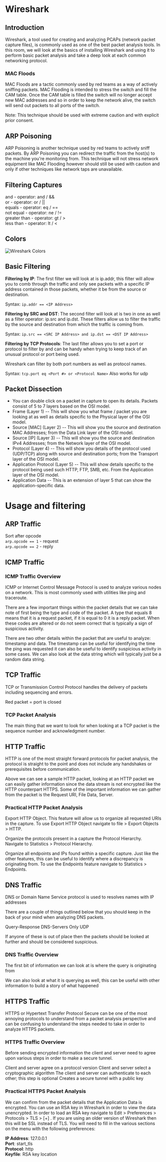 # Wireshark

## Introduction
Wireshark, a tool used for creating and analyzing PCAPs (network packet capture files), is commonly used as one of the best packet analysis tools. In this room, we will look at the basics of installing Wireshark and using it to perform basic packet analysis and take a deep look at each common networking protocol.

### MAC Floods
MAC Floods are a tactic commonly used by red teams as a way of actively sniffing packets. MAC Flooding is intended to stress the switch and fill the CAM table. Once the CAM table is filled the switch will no longer accept new MAC addresses and so in order to keep the network alive, the switch will send out packets to all ports of the switch.

Note: This technique should be used with extreme caution and with explicit prior consent.

## ARP Poisoning
ARP Poisoning is another technique used by red teams to actively sniff packets. By ARP Poisoning you can redirect the traffic from the host(s) to the machine you're monitoring from. This technique will not stress network equipment like MAC Flooding however should still be used with caution and only if other techniques like network taps are unavailable.

## Filtering Captures
and - operator: and / &&  
or - operator: or / ||  
equals - operator: eq / ==  
not equal - operator: ne / !=  
greater than - operator: gt /  >  
less than - operator: lt / <  

## Colors
![Wireshark Colors](../../Images/Wireshark-colors.png)

## Basic Filtering
**Filtering by IP**: The first filter we will look at is ip.addr, this filter will allow you to comb through the traffic and only see packets with a specific IP address contained in those packets, whether it be from the source or destination. 

Syntax: `ip.addr == <IP Address>`

**Filtering by SRC and DST**: The second filter will look at is two in one as well as a filter operator: ip.src and ip.dst. These filters allow us to filter the traffic by the source and destination from which the traffic is coming from.

Syntax: `ip.src == <SRC IP Address> and ip.dst == <DST IP Address>`

**Filtering by TCP Protocols**: The last filter allows you to set a port or protocol to filter by and can be handy when trying to keep track of an unusual protocol or port being used.

Wireshark can filter by both port numbers as well as protocol names.

Syntax: `tcp.port eq <Port #> or <Protocol Name>`
Also works for udp


## Packet Dissection
- You can double click on a packet in capture to open its details. Packets consist of 5 to 7 layers based on the OSI model.
- Frame (Layer 1) -- This will show you what frame / packet you are looking at as well as details specific to the Physical layer of the OSI model.
- Source [MAC] (Layer 2) -- This will show you the source and destination MAC Addresses; from the Data Link layer of the OSI model.
- Source [IP] (Layer 3) -- This will show you the source and destination IPv4 Addresses; from the Network layer of the OSI model.
- Protocol (Layer 4) -- This will show you details of the protocol used (UDP/TCP) along with source and destination ports; from the Transport layer of the OSI model.
- Application Protocol (Layer 5) -- This will show details specific to the protocol being used such HTTP, FTP, SMB, etc. From the Application layer of the OSI model.
- Application Data -- This is an extension of layer 5 that can show the application-specific data.

# Usage and filtering

## ARP Traffic
Sort after opcode  
`arp.opcode == 1` - request  
`arp.opcode == 2` - reply  

## ICMP Traffic

### ICMP Traffic Overview
ICMP or Internet Control Message Protocol is used to analyze various nodes on a network. This is most commonly used with utilities like ping and traceroute.

There are a few important things within the packet details that we can take note of first being the type and code of the packet. A type that equals 8 means that it is a request packet, if it is equal to 0 it is a reply packet. When these codes are altered or do not seem correct that is typically a sign of suspicious activity.

There are two other details within the packet that are useful to analyze: timestamp and data. The timestamp can be useful for identifying the time the ping was requested it can also be useful to identify suspicious activity in some cases. We can also look at the data string which will typically just be a random data string.


## TCP Traffic
TCP or Transmission Control Protocol handles the delivery of packets including sequencing and errors.

Red packet = port is closed

### TCP Packet Analysis
The main thing that we want to look for when looking at a TCP packet is the sequence number and acknowledgment number.

## HTTP Traffic
HTTP is one of the most straight forward protocols for packet analysis, the protocol is straight to the point and does not include any handshakes or prerequisites before communication.

Above we can see a sample HTTP packet, looking at an HTTP packet we can easily gather information since the data stream is not encrypted like the HTTP counterpart HTTPS. Some of the important information we can gather from the packet is the Request URI, File Data, Server.

### Practical HTTP Packet Analysis
Export HTTP Object. This feature will allow us to organize all requested URIs in the capture. To use Export HTTP Object navigate to file > Export Objects > HTTP.

Organize the protocols present in a capture the Protocol Hierarchy. Navigate to Statistics > Protocol Hierarchy.

Organize all endpoints and IPs found within a specific capture. Just like the other features, this can be useful to identify where a discrepancy is originating from. To use the Endpoints feature navigate to Statistics > Endpoints.


## DNS Traffic
DNS or Domain Name Service protocol is used to resolves names with IP addresses

There are a couple of things outlined below that you should keep in the back of your mind when analyzing DNS packets.

Query-Response
DNS-Servers Only
UDP

If anyone of these is out of place then the packets should be looked at further and should be considered suspicious.


### DNS Traffic Overview
The first bit of information we can look at is where the query is originating from

We can also look at what it is querying as well, this can be useful with other information to build a story of what happened

## HTTPS Traffic
HTTPS or Hypertext Transfer Protocol Secure can be one of the most annoying protocols to understand from a packet analysis perspective and can be confusing to understand the steps needed to take in order to analyze HTTPS packets.

### HTTPS Traffic Overview
Before sending encrypted information the client and server need to agree upon various steps in order to make a secure tunnel.

Client and server agree on a protocol version
Client and server select a cryptographic algorithm
The client and server can authenticate to each other; this step is optional
Creates a secure tunnel with a public key

### Practical HTTPS Packet Analysis
We can confirm from the packet details that the Application Data is encrypted. 
You can use an RSA key in Wireshark in order to view the data unencrypted. In order to load an RSA key navigate to Edit > Preferences > Protocols > TLS >  [+] . If you are using an older version of Wireshark then this will be SSL instead of TLS. You will need to fill in the various sections on the menu with the following preferences:  

**IP Address**: 127.0.0.1  
**Port**: start_tls  
**Protocol**: http  
**Keyfile**: RSA key location  

